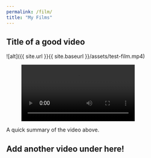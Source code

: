 ```yaml
---
permalink: /film/
title: "My Films"
---
```


## Title of a good video
![alt]({{ site.url }}{{ site.baseurl }}/assets/test-film.mp4)

<figure class="video_container">
  <video controls="true" allowfullscreen="true">
    <source src="/assets/test-film.mp4" type="video/mp4">
  </video>
</figure>

A quick summary of the video above.

## Add another video under here!
